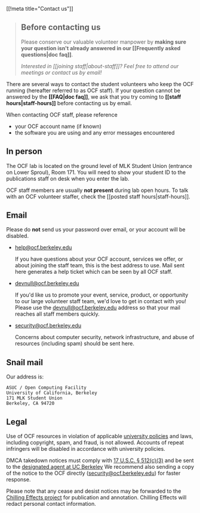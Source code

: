 [[!meta title="Contact us"]]

> ## Before contacting us
> Please conserve our valuable volunteer manpower by **making sure your
> question isn't already answered in our [[Frequently asked questions|doc faq]]**.
>
> *Interested in [[joining staff|about-staff]]? Feel free to
> attend our meetings or contact us by email!*

There are several ways to contact the student volunteers who keep the OCF
running (hereafter referred to as OCF staff). If your question cannot be
answered by the **[[FAQ|doc faq]]**, we ask that you try coming to **[[staff
hours|staff-hours]]** before contacting us by
email.

When contacting OCF staff, please reference

 * your OCF account name (if known)
 * the software you are using and any error messages encountered

## In person

The OCF lab is located on the ground level of MLK Student Union (entrance on
Lower Sproul), Room 171. You will need to show your student ID to the
publications staff on desk when you enter the lab.

OCF staff members are usually **not present** during lab open hours. To talk
with an OCF volunteer staffer, check the [[posted staff hours|staff-hours]].

## Email

Please do **not** send us your password over email, or your account will be
disabled.

* [help@ocf.berkeley.edu](mailto:help@ocf.berkeley.edu)

  If you have questions about your OCF account, services we offer, or about
  joining the staff team, this is the best address to use. Mail sent here
  generates a help ticket which can be seen by all OCF staff.

* [devnull@ocf.berkeley.edu](mailto:devnull@ocf.berkeley.edu)

  If you'd like us to promote your event, service, product, or opportunity to
  our large volunteer staff team, we'd love to get in contact with you! Please
  use the [devnull@ocf.berkeley.edu](mailto:devnull@ocf.berkeley.edu) address
  so that your mail reaches all staff members quickly.

* [security@ocf.berkeley.edu](mailto:security@ocf.berkeley.edu)

  Concerns about computer security, network infrastructure, and abuse of
  resources (including spam) should be sent here.

## Snail mail

Our address is:

    ASUC / Open Computing Facility
    University of California, Berkeley
    171 MLK Student Union
    Berkeley, CA 94720

## Legal

Use of OCF resources in violation of applicable
[university policies][usepolicy] and laws, including copyright, spam, and
fraud, is not allowed. Accounts of repeat infringers will be disabled in
accordance with university policies.

DMCA takedown notices must comply with [17 U.S.C. § 512(c)(3)][dmca] and be
sent to the [designated agent at UC Berkeley][dmca] We recommend also sending a
copy of the notice to the OCF directly
([security@ocf.berkeley.edu](mailto:security@ocf.berkeley.edu)) for faster
response.

Please note that any cease and desist notices may be forwarded to the
[Chilling Effects project][chilling-effects] for publication and annotation.
Chilling Effects will redact personal contact information.

[chilling-effects]: https://www.chillingeffects.org/
[dmca]: http://www.copyright.gov/onlinesp/agents/u/univ_ca_berkeley.pdf
[usepolicy]: https://security.berkeley.edu/policy/usepolicy.html
